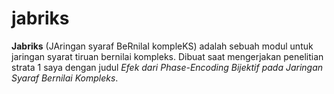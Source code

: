 # jabriks

**Jabriks** (JAringan syaraf BeRnilaI kompleKS) adalah sebuah modul untuk jaringan syarat tiruan bernilai kompleks. Dibuat saat mengerjakan penelitian strata 1 saya dengan judul *Efek dari Phase-Encoding Bijektif pada Jaringan Syaraf Bernilai Kompleks*.